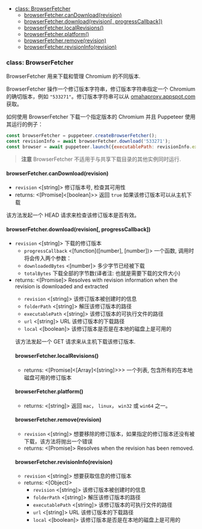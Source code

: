 - [class: BrowserFetcher](#class-browserfetcher)
  * [browserFetcher.canDownload(revision)](#browserfetchercandownloadrevision)
  * [browserFetcher.download(revision[, progressCallback])](#browserfetcherdownloadrevision-progresscallback)
  * [browserFetcher.localRevisions()](#browserfetcherlocalrevisions)
  * [browserFetcher.platform()](#browserfetcherplatform)
  * [browserFetcher.remove(revision)](#browserfetcherremoverevision)
  * [browserFetcher.revisionInfo(revision)](#browserfetcherrevisioninforevision)

### class: BrowserFetcher

BrowserFetcher 用来下载和管理 Chromium 的不同版本.

BrowserFetcher 操作一个修订版本字符串，修订版本字符串指定一个 Chromium 的确切版本，例如 `"533271"`。修订版本字符串可以从 [omahaproxy.appspot.com](http://omahaproxy.appspot.com/) 获取。

如何使用 BrowserFetcher 下载一个指定版本的 Chromium 并且 Puppeteer 使用其运行的例子：

```js
const browserFetcher = puppeteer.createBrowserFetcher();
const revisionInfo = await browserFetcher.download('533271');
const browser = await puppeteer.launch({executablePath: revisionInfo.executablePath})
```

> **注意** BrowserFetcher 不适用于与共享下载目录的其他实例同时运行.

#### browserFetcher.canDownload(revision)
- `revision` <[string]> 修订版本号, 检查其可用性
- returns: <[Promise]<[boolean]>> 返回 `true` 如果该修订版本可以从主机下载

该方法发起一个 HEAD 请求来检查该修订版本是否有效。

#### browserFetcher.download(revision[, progressCallback])
- `revision` <[string]> 下载的修订版本
  - `progressCallback` <[function]([number], [number])> 一个函数, 调用时将会传入两个参数：
  - `downloadedBytes` <[number]> 多少字节已经被下载
  - `totalBytes` <number> 下载全部的字节数(译者注: 也就是需要下载的文件大小)
- returns: <[Promise]<Object>> Resolves with revision information when the revision is downloaded and extracted
  - `revision` <[string]> 该修订版本被创建时的信息
  - `folderPath` <[string]> 解压该修订版本的路径
  - `executablePath` <[string]> 该修订版本的可执行文件的路径
  - `url` <[string]> URL 该修订版本的下载路径
  - `local` <[boolean]> 该修订版本是否是在本地的磁盘上是可用的

该方法发起一个 GET 请求来从主机下载该修订版本.

#### browserFetcher.localRevisions()
- returns: <[Promise]<[Array]<[string]>>> 一个列表, 包含所有的在本地磁盘可用的修订版本

#### browserFetcher.platform()
- returns: <[string]> 返回 `mac`， `linux`， `win32` 或 `win64` 之一。

#### browserFetcher.remove(revision)
- `revision` <[string]> 想要移除的修订版本，如果指定的修订版本还没有被下载，该方法将抛出一个错误
- returns: <[Promise]> Resolves when the revision has been removed.

#### browserFetcher.revisionInfo(revision)
- `revision` <[string]> 想要获取信息的修订版本
- returns: <[Object]>
  - `revision` <[string]> 该修订版本被创建时的信息
  - `folderPath` <[string]> 解压该修订版本的路径
  - `executablePath` <[string]> 该修订版本的可执行文件的路径
  - `url` <[string]> URL 该修订版本的下载路径
  - `local` <[boolean]> 该修订版本是否是在本地的磁盘上是可用的
  
